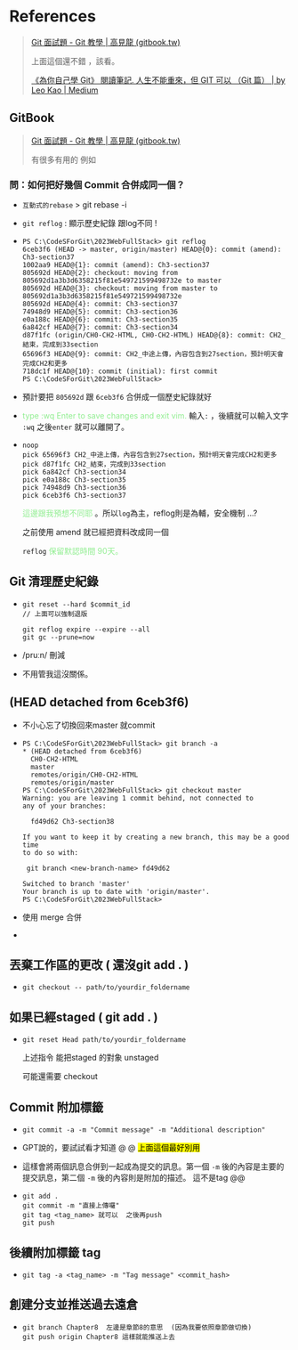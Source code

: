 # References

> [Git 面試題 - Git 教學 | 高見龍 (gitbook.tw)](https://gitbook.tw/interview)
> 
> 上面這個還不錯 ，該看。
> 
> [《為你自己學 Git》 閱讀筆記. 人生不能重來，但 GIT 可以 （Git 篇） | by Leo Kao | Medium](https://medium.com/@leokao0726/%E7%82%BA%E4%BD%A0%E8%87%AA%E5%B7%B1%E5%AD%B8-git-%E9%96%B1%E8%AE%80%E7%AD%86%E8%A8%98-f76e4026dbce) 

## GitBook

> [Git 面試題 - Git 教學 | 高見龍 (gitbook.tw)](https://gitbook.tw/interview) 
> 
> 有很多有用的 例如

### 問：如何把好幾個 Commit 合併成同一個？

- `互動式的rebase`  >  git rebase -i

- `git reflog`  :  顯示歷史紀錄 跟log不同 !

- ```batch
  PS C:\CodeSForGit\2023WebFullStack> git reflog
  6ceb3f6 (HEAD -> master, origin/master) HEAD@{0}: commit (amend): Ch3-section37
  1002aa9 HEAD@{1}: commit (amend): Ch3-section37
  805692d HEAD@{2}: checkout: moving from 805692d1a3b3d6358215f81e549721599498732e to master
  805692d HEAD@{3}: checkout: moving from master to 805692d1a3b3d6358215f81e549721599498732e
  805692d HEAD@{4}: commit: Ch3-section37
  74948d9 HEAD@{5}: commit: Ch3-section36
  e0a188c HEAD@{6}: commit: Ch3-section35
  6a842cf HEAD@{7}: commit: Ch3-section34
  d87f1fc (origin/CH0-CH2-HTML, CH0-CH2-HTML) HEAD@{8}: commit: CH2_結束，完成到33section
  65696f3 HEAD@{9}: commit: CH2_中途上傳，內容包含到27section，預計明天會完成CH2和更多
  718dc1f HEAD@{10}: commit (initial): first commit
  PS C:\CodeSForGit\2023WebFullStack> 
  ```

- 預計要把 `805692d` 跟 `6ceb3f6` 合併成一個歷史紀錄就好

- <font style="color:lightgreen">type :wq Enter to save changes and exit vim.</font>  輸入`:` ，後續就可以輸入文字 `:wq` 之後`enter` 就可以離開了。

- ```batch
  noop
  pick 65696f3 CH2_中途上傳，內容包含到27section，預計明天會完成CH2和更多
  pick d87f1fc CH2_結束，完成到33section
  pick 6a842cf Ch3-section34
  pick e0a188c Ch3-section35
  pick 74948d9 Ch3-section36
  pick 6ceb3f6 Ch3-section37
  ```
  
  <font style="color:lightgreen">這邊跟我預想不同耶</font> 。所以`log`為主，reflog則是為輔，安全機制 ...?
  
  之前使用 amend 就已經把資料改成同一個 
  
  `reflog` <font style="color:lightgreen">保留默認時間 90天。 </font> 

## Git 清理歷史紀錄

- ```batch
  git reset --hard $commit_id
  // 上面可以強制退版
  
  git reflog expire --expire --all
  git gc --prune=now
  ```

- /pruːn/  刪減

- 不用管我這沒關係。

## (HEAD detached from 6ceb3f6)

- 不小心忘了切換回來master 就commit 

- ```batch
  PS C:\CodeSForGit\2023WebFullStack> git branch -a
  * (HEAD detached from 6ceb3f6)
    CH0-CH2-HTML
    master
    remotes/origin/CH0-CH2-HTML
    remotes/origin/master
  PS C:\CodeSForGit\2023WebFullStack> git checkout master
  Warning: you are leaving 1 commit behind, not connected to
  any of your branches:
  
    fd49d62 Ch3-section38
  
  If you want to keep it by creating a new branch, this may be a good time
  to do so with:
  
   git branch <new-branch-name> fd49d62
  
  Switched to branch 'master'
  Your branch is up to date with 'origin/master'.
  PS C:\CodeSForGit\2023WebFullStack> 
  ```

- 使用 merge 合併

- ```batch
  
  ```

## 丟棄工作區的更改 ( 還沒git add . )

- ```batch
  git checkout -- path/to/yourdir_foldername
  ```

## 如果已經staged ( git add . )

- ```batch
  git reset Head path/to/yourdir_foldername
  ```
  
  上述指令 能把staged 的對象 unstaged 
  
  可能還需要 checkout

## Commit 附加標籤

- ```batch
  git commit -a -m "Commit message" -m "Additional description"
  ```

- GPT說的，要試試看才知道 @ @ <mark>上面這個最好別用</mark>

- 這樣會將兩個訊息合併到一起成為提交的訊息。第一個 `-m` 後的內容是主要的提交訊息，第二個 `-m` 後的內容則是附加的描述。 這不是tag @@

- ```batch
  git add .
  git commit -m "直接上傳囉"
  git tag <tag_name> 就可以  之後再push
  git push 
  ```

## 後續附加標籤 tag

- ```batch
  git tag -a <tag_name> -m "Tag message" <commit_hash>
  ```

## 創建分支並推送過去遠倉

- ```batch
  git branch Chapter8  左邊是章節8的意思  (因為我要依照章節做切換)
  git push origin Chapter8 這樣就能推送上去
  ```
